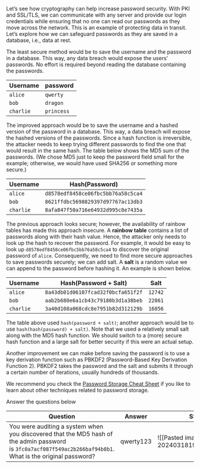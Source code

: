 Let’s see how cryptography can help increase password security. With PKI and SSL/TLS, we can communicate with any server and provide our login credentials while ensuring that no one can read our passwords as they move across the network. This is an example of protecting data in transit. Let’s explore how we can safeguard passwords as they are saved in a database, i.e., data at rest.

The least secure method would be to save the username and the password in a database. This way, any data breach would expose the users’ passwords. No effort is required beyond reading the database containing the passwords.

|Username|password|
|---|---|
|`alice`|`qwerty`|
|`bob`|`dragon`|
|`charlie`|`princess`|

The improved approach would be to save the username and a hashed version of the password in a database. This way, a data breach will expose the hashed versions of the passwords. Since a hash function is irreversible, the attacker needs to keep trying different passwords to find the one that would result in the same hash. The table below shows the MD5 sum of the passwords. (We chose MD5 just to keep the password field small for the example; otherwise, we would have used SHA256 or something more secure.)

|Username|Hash(Password)|
|---|---|
|`alice`|`d8578edf8458ce06fbc5bb76a58c5ca4`|
|`bob`|`8621ffdbc5698829397d97767ac13db3`|
|`charlie`|`8afa847f50a716e64932d995c8e7435a`|

The previous approach looks secure; however, the availability of rainbow tables has made this approach insecure. A **rainbow table** contains a list of passwords along with their hash value. Hence, the attacker only needs to look up the hash to recover the password. For example, it would be easy to look up `d8578edf8458ce06fbc5bb76a58c5ca4` to discover the original password of `alice`. Consequently, we need to find more secure approaches to save passwords securely; we can add salt. A **salt** is a random value we can append to the password before hashing it. An example is shown below.

|Username|Hash(Password + Salt)|Salt|
|---|---|---|
|`alice`|`8a43db01d06107fcad32f0bcfa651f2f`|`12742`|
|`bob`|`aab2b680e6a1cb43c79180b3d1a38beb`|`22861`|
|`charlie`|`3a40d108a068cdc8e7951b82d312129b`|`16056`|

The table above used `hash(password + salt)`; another approach would be to use `hash(hash(password) + salt)`. Note that we used a relatively small salt along with the MD5 hash function. We should switch to a (more) secure hash function and a large salt for better security if this were an actual setup.

Another improvement we can make before saving the password is to use a key derivation function such as PBKDF2 (Password-Based Key Derivation Function 2). PBKDF2 takes the password and the salt and submits it through a certain number of iterations, usually hundreds of thousands.

We recommend you check the [Password Storage Cheat Sheet](https://cheatsheetseries.owasp.org/cheatsheets/Password_Storage_Cheat_Sheet.html) if you like to learn about other techniques related to password storage.

Answer the questions below

| Question                                                                                                                                                     | Answer    | SS                                   |
| ------------------------------------------------------------------------------------------------------------------------------------------------------------ | --------- | ------------------------------------ |
| You were auditing a system when you discovered that the MD5 hash of the admin password is `3fc0a7acf087f549ac2b266baf94b8b1`. What is the original password? | qwerty123 | ![[Pasted image 20240318191359.png]] |
